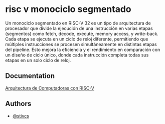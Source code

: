 
# risc v monociclo segmentado

Un monociclo segmentado en RISC-V 32 es un tipo de arquitectura de procesador que divide la ejecución de una instrucción en varias etapas (segmentos) como fetch, decode, execute, memory access, y write-back. Cada etapa se ejecuta en un ciclo de reloj diferente, permitiendo que múltiples instrucciones se procesen simultáneamente en distintas etapas del pipeline. Esto mejora la eficiencia y el rendimiento en comparación con un diseño de ciclo único, donde cada instrucción completa todas sus etapas en un solo ciclo de reloj.


## Documentation

[Arquitectura de Computadoras con RISC-V](https://editorial.utp.edu.co/ingenierias/arquitectura-de-computadoras-con-risc-v/)


## Authors

- [@stivcs](https://www.github.com/stivcs)

